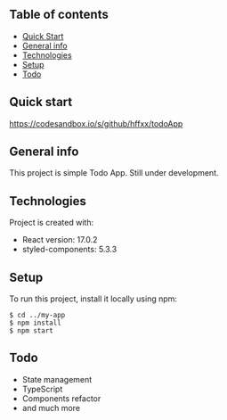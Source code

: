 ## Table of contents
- [Quick Start](#quick-start)
- [General info](#general-info)
- [Technologies](#technologies)
- [Setup](#setup)
- [Todo](#todo)

## Quick start

https://codesandbox.io/s/github/hffxx/todoApp

## General info

This project is simple Todo App. Still under development.

## Technologies

Project is created with:

- React version: 17.0.2
- styled-components: 5.3.3

## Setup

To run this project, install it locally using npm:

```
$ cd ../my-app
$ npm install
$ npm start
```
## Todo

- State management
- TypeScript
- Components refactor
- and much more
